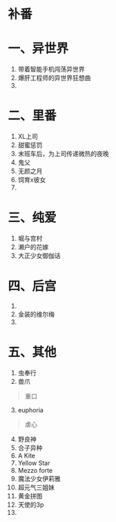 # 补番
# 一、异世界
1. 带着智能手机闯荡异世界
2. 爆肝工程师的异世界狂想曲
3. 

# 二、里番
1. XL上司
2. 甜蜜惩罚
3. 末班车后，为上司传递微热的夜晚
4. 鬼父
5. 无颜之月
6. 饲育x彼女
7. 
# 三、纯爱
1. 堀与宫村
2. 濑户的花嫁
3. 大正少女御伽话

# 四、后宫
1. 
2. 金装的维尔梅
3. 

# 五、其他
1. 虫奉行
2. 兽爪
> 重口
3. euphoria
> 虐心
4. 野良神
5. 合子异种
6. A Kite
7. Yellow Star
8. Mezzo forte
9. 魔法少女伊莉雅
10. 超元气三姐妹
11. 黄金拼图
12. 天使的3p
13. 
